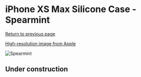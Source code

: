 # iPhone XS Max Silicone Case - Spearmint

[Return to previous page](/iphone_x)

[High-resolution image from Apple](https://store.storeimages.cdn-apple.com/8756/as-images.apple.com/is/MVF82?wid=4500&hei=4500&fmt=png)

<div style="width: 512px"><img src="/almost_uncompressed/MVF82.webp" alt="Spearmint"></div>

## Under construction

